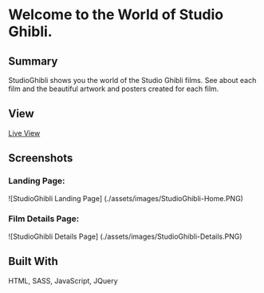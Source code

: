 # Welcome to the World of Studio Ghibli.

## Summary
StudioGhibli shows you the world of the Studio Ghibli films.  See about each film and the beautiful artwork and posters created for each film.

## View
[Live View](https://cableredi.github.io/StudioGhibli/)

## Screenshots
### Landing Page:
![StudioGhibli Landing Page] (./assets/images/StudioGhibli-Home.PNG)

### Film Details Page:
![StudioGhibli Details Page] (./assets/images/StudioGhibli-Details.PNG)

## Built With
HTML, SASS, JavaScript, JQuery

